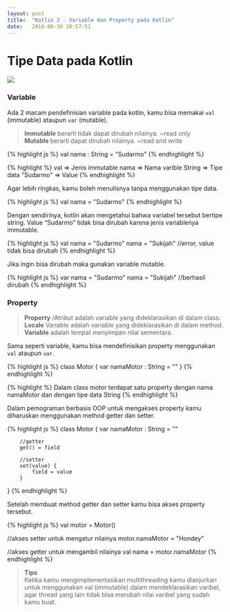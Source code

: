 ```yaml
---
layout: post
title:  "Kotlin 2 - Variable dan Property pada Kotlin"
date:   2018-06-30 20:57:51
---
```



# Tipe Data pada Kotlin

<img src="https://justynaniemiecki.pl/wp-content/uploads/2017/12/apple-1868496_1920.jpg">

### Variable
Ada 2 macam pendefinisian variable pada kotlin, kamu bisa memakai `val` (immutable) ataupun `var` (mutable).

>**Immutable** berarti tidak dapat dirubah nilainya. ~read only<br>**Mutable** berarti dapat dirubah nilainya. ~read and write

{% highlight js %}
val nama : String = "Sudarmo"
{% endhighlight %}

{% highlight %}
val => Jenis immutable
nama => Nama varible
String => Tipe data
"Sudarmo" => Value
{% endhighlight %}

Agar lebih ringkas, kamu boleh menulisnya tanpa menggunakan tipe data.

{% highlight js %}
val nama = "Sudarmo"
{% endhighlight %}

Dengan sendirinya, kotlin akan mengetahui bahwa variabel tersebut bertipe string. Value “Sudarmo” tidak bisa dirubah karena jenis variablenya immutable.

{% highlight js %}
val nama = "Sudarmo"
nama = "Sukijah" //error, value tidak bisa dirubah
{% endhighlight %}

Jika ingin bisa dirubah maka gunakan variable mutable.

{% highlight js %}
var nama = "Sudarmo"
nama = "Sukijah" //berhasil dirubah
{% endhighlight %}

### Property
>**Property** /Atribut adalah variable yang dideklarasikan di dalam class.<br>**Locale** Variable adalah variable yang dideklarasikan di dalam method.<br>**Variable** adalah tempat menyimpan nilai sementara.

Sama seperti variable, kamu bisa mendefinisikan property menggunakan `val` ataupun `var`.

{% highlight js %}
class Motor {
    var namaMotor : String = ""
}
{% endhighlight %}

{% highlight %}
Dalam class motor terdapat satu property dengan nama namaMotor dan dengan tipe data String
{% endhighlight %}

Dalam pemograman berbasis OOP untuk mengakses property kamu diharuskan menggunakan method getter dan setter.

{% highlight js %}
class Motor {
    var namaMotor : String = ""
    
        //getter
        get() = field
        
        //setter
        set(value) {
            field = value
        }
}
{% endhighlight %}

Setelah membuat method getter dan setter kamu bisa akses property tersebut.

{% highlight js %}
val motor = Motor()

//akses setter untuk mengatur nilainya
motor.namaMotor = "Hondey"

//akses getter untuk mengambil nilainya
val nama = motor.namaMotor
{% endhighlight %}

>**Tips**<br>Ketika kamu mengimplementasikan multithreading kamu dianjurkan untuk menggunakan val (immutable) dalam mendeklarasikan varibel, agar thread yang lain tidak bisa merubah nilai varibel yang sudah kamu buat.






